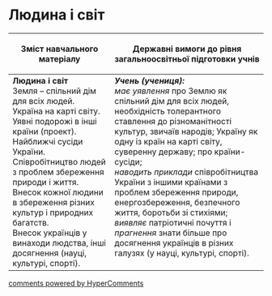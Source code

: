 <div id="hypercomments_widget" class="js-hypercomments-widget invisible"></div>

Людина і світ
=============================================
<table>
<thead>
  <tr>
    <th width="40%" align="center"><p>Зміст навчального матеріалу</p></td>
    <th width="60%" align="center"><p>Державні вимоги до рівня загальноосвітньої підготовки учнів</p></td>
  </tr>
</thead>
<tbody>
  <tr>
    <td width="40%" style="vertical-align:top !important;">
    <b>Людина і світ</b><br>
    Земля – спільний дім для всіх людей.<br>
    Україна на карті світу. Уявні подорожі в інші країни (проект). Найближчі сусіди України.<br>
    Співробітництво людей з проблем збереження природи і життя.<br>
    Внесок кожної людини в збереження різних культур і природних багатств.<br>
    Внесок українців у винаходи людства, інші досягнення (науці, культурі, спорті).<br>
    </td>
    <td width="60%" style="vertical-align:top !important;">
    <i><b>Учень (учениця):</b></i><br>
    <i>має уявлення</i> про Землю як спільний дім для всіх людей, необхідність толерантного ставлення до різноманітності культур, звичаїв народів; Україну як одну із країн на карті світу, суверенну державу; про країни-сусіди;<br>
    <i>наводить приклади</i> співробітництва України з іншими країнами з проблем збереження природи, енергозбереження, безпечного життя, боротьби зі стихіями;<br>
    <i>виявляє</i> патріотичні почуття і <i>прагнення</i> знати більше про досягнення українців в різних галузях (у науці, культурі, спорті).<br>
    </td>
  </tr>
</tbody>
</table>

<div class="js-hypercomments-container">
<a href="http://hypercomments.com" class="hc-link" title="comments widget">comments powered by HyperComments</a>
</div>
